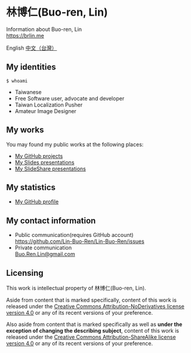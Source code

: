 # 林博仁(Buo-ren, Lin)

Information about Buo-ren, Lin  
<https://brlin.me>

English [中文（台灣）](https://brlin.me/README.zh-TW.html)

## My identities

`$ whoami`

* Taiwanese
* Free Software user, advocate and developer
* Taiwan Localization Pusher
* Amateur Image Designer

## My works

You may found my public works at the following places:

* [My GitHub projects](https://github.com/Lin-Buo-Ren?tab=repositories&type=source)
* [My Slides presentations](https://slides.com/lin-buo-ren)
* [My SlideShare presentations](https://www.slideshare.net/BuoRenLin)

## My statistics

* [My GitHub profile](https://github.com/Lin-Buo-Ren)

## My contact information

* Public communication(requires GitHub account)  
  <https://github.com/Lin-Buo-Ren/Lin-Buo-Ren/issues>
* Private communication  
  <Buo.Ren.Lin@gmail.com>

## Licensing

This work is intellectual property of 林博仁(Buo-ren, Lin).

Aside from content that is marked specifically, content of this work is released under the [Creative Commons Attribution-NoDerivatives license version 4.0](https://creativecommons.org/licenses/by-nd/4.0/) or any of its recent versions of your preference.

Also aside from content that is marked specifically as well as **under the exception of changing the describing subject**, content of this work is released under the [Creative Commons Attribution-ShareAlike license version 4.0](https://creativecommons.org/licenses/by-sa/4.0/) or any of its recent versions of your preference.

